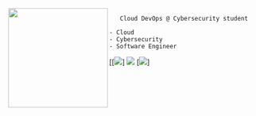 <img align="left" height="200" src="https://i.pinimg.com/originals/e4/26/70/e426702edf874b181aced1e2fa5c6cde.gif"/>
    
       Cloud DevOps @ Cybersecurity student

    - Cloud
    - Cybersecurity
    - Software Engineer


[[<img src = "https://img.shields.io/badge/Gmail-D14836?style=for-the-badge&logo=gmail&logoColor=white">] [<img src="https://img.shields.io/badge/linkedin-%230077B5.svg?&style=for-the-badge&logo=linkedin&logoColor=white" />](https://www.linkedin.com/in/gustavo-alves-01609b157/) [<img src = "https://img.shields.io/badge/instagram-%23E4405F.svg?&style=for-the-badge&logo=instagram&logoColor=white">] 
